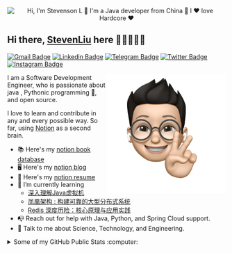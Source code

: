 <p align="center">
  <img src="https://github.com/TonySteven/TonySteven/raw/main/assets/github.gif" alt="Hi, I'm Stevenson L 👋 I'm a Java developer from China 🚀 I ❤️ love Hardcore ❤️">
</p>

<!--
How to make this gif ?

I made my with https://codesandbox.io/s/github-profile-2ijk7
Then read the bolg https://genesisorgcn.notion.site/Github-edcadaca52e34ad6b26539d1ffc17ea4
-->

## Hi there, [StevenLiu](http://genesis.org.cn) here 👋🏼👨🏻‍💻

[![Gmail Badge](https://img.shields.io/badge/-tonysteven1996@gmail.com-c14438?style=flat&logo=Gmail&logoColor=white)](mailto:tonysteven1996@gmail.com "Connect via Email")
[![Linkedin Badge](https://img.shields.io/badge/-Steven_Liu-0072b1?style=flat&logo=Linkedin&logoColor=white)](https://www.linkedin.com/in/%E6%B6%B5-steven-%E5%88%98-1b8b30118/ "Connect on LinkedIn")
[![Telegram Badge](https://img.shields.io/badge/-@StevenL365404-0088CC?style=flat&logo=Telegram&logoColor=white)](https://t.me/StevenL365404 "Contact on Telegram")
[![Twitter Badge](https://img.shields.io/badge/-@Steven__Liu-00acee?style=flat&logo=Twitter&logoColor=white)](https://twitter.com/intent/follow?screen_name=Steven__Liu "Follow on Twitter")
[![Instagram Badge](https://img.shields.io/badge/-Instagram-C13584?style=flat&logo=Instagram&logoColor=white)](https://www.instagram.com/stevenl365404/ "Follow on Instagram")

<a href="http://genesis.org.cn/"><img src="https://github.com/TonySteven/TonySteven/blob/main/assets/images/hand_v.png" align="right" height="275" /></a>

I am a Software Development Engineer, who is passionate about java , Pythonic programming :snake:, and open source.

I love to learn and contribute in any and every possible way.
So far, using [Notion](https://www.notion.so/) as a second brain.

[//]: # (- 🔭 I’m currently working on [大鹏教育]&#40;https://www.dapengjiaoyu.cn/&#41; as a Software Development Engineer.)
- 📚 Here's my [notion book database](https://genesisorgcn.notion.site/277b7a7e5558458ba409dbd353805c4a?v=490c59a55876498d90cf151000a88d91)
- 🖥️ Here's my [notion blog](https://genesisorgcn.notion.site/Steven-s-Blog-a23cda43cbe54fcb9243ec9294ac235a)
- 📝 Here's my [notion resume](https://genesisorgcn.notion.site/Steven-Liu-c6dcfd78caef451cb3bfa736329a554f)
- 🌱 I’m currently learning
  - [深入理解Java虚拟机](https://genesisorgcn.notion.site/Java-JVM-328da007838343019f66301f98037a75)
  - [凤凰架构 : 构建可靠的大型分布式系统](https://genesisorgcn.notion.site/57052b31d3104dd7aea6ac1c52bb9f5c)
  - [Redis 深度历险：核心原理与应用实践](https://genesisorgcn.notion.site/Redis-4798110e53864ff8a8828b4bacc3d639)
- 📭 Reach out for help with Java, Python, and Spring Cloud support.
- 💬 Talk to me about Science, Technology, and Engineering.

<details>
  <summary>Some of my GitHub Public Stats :computer:</summary>

<a href="http://genesis.org.cn/"><img src="https://github.com/TonySteven/TonySteven/blob/main/assets/images/laptop.png" align="right" height="200" /></a>

[![My Github Stats](https://github-readme-stats.vercel.app/api?username=TonySteven&show_icons=true&title_color=fff&icon_color=79ff97&text_color=9f9f9f&bg_color=151515)](https://github.com/TonySteven)

![Profile Views](https://komarev.com/ghpvc/?username=TonySteven&color=blue)
----

</details>


[//]: # (<details>)

[//]: # (  <summary>Find me around the web :globe_with_meridians:</summary>)

[//]: # ()

[//]: # (<a href="http://genesis.org.cn/"><img src="https://github.com/TonySteven/TonySteven/blob/main/assets/images/hi.png" align="right" height="150" /></a>)

[//]: # ()

[//]: # (</details>)
<!--
**TonySteven/TonySteven** is a ✨ _special_ ✨ repository because its `README.md` (this file) appears on your GitHub profile.

Here are some ideas to get you started:

- 🔭 I’m currently working on ...
- 🌱 I’m currently learning ...
- 👯 I’m looking to collaborate on ...
- 🤔 I’m looking for help with ...
- 💬 Ask me about ...
- 📫 How to reach me: ...
- 😄 Pronouns: ...
- ⚡ Fun fact: ...
-->

